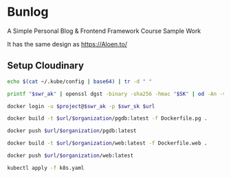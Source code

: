 # Bunlog

A Simple Personal Blog & Frontend Framework Course Sample Work

It has the same design as <https://Aloen.to/>

## Setup Cloudinary

```sh
echo $(cat ~/.kube/config | base64) | tr -d " "

printf "$swr_ak" | openssl dgst -binary -sha256 -hmac "$SK" | od -An -vtx1 | sed 's/[ \n]//g' | sed 'N;s/\n//'

docker login -u $project@$swr_ak -p $swr_sk $url

docker build -t $url/$organization/pgdb:latest -f Dockerfile.pg .

docker push $url/$organization/pgdb:latest

docker build -t $url/$organization/web:latest -f Dockerfile.web .

docker push $url/$organization/web:latest

kubectl apply -f k8s.yaml
```
